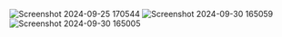 ![Screenshot 2024-09-25 170544](https://github.com/user-attachments/assets/c5ed2d69-e7f0-4c05-9b6f-eda80b6da4e8)
![Screenshot 2024-09-30 165059](https://github.com/user-attachments/assets/7ceebdd3-d9d0-4b80-a59e-1af5a71c859b)
![Screenshot 2024-09-30 165005](https://github.com/user-attachments/assets/2d78ba7b-04bd-46d8-b0c0-70a006bda446)
